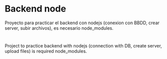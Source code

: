 
# Backend node

Proyecto para practicar el backend con nodejs (conexion con BBDD, crear server, subir archivos), es necesario node_modules.

#

Project to practice backend with nodejs (connection with DB, create server, upload files) is required node_modules.